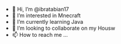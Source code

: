 - 👋 Hi, I’m @ibratabian17
- 👀 I’m interested in Mnecraft
- 🌱 I’m currently learning Java
- 💞️ I’m looking to collaborate on my Housw
- 📫 How to reach me ...

<!---
ibratabian17/ibratabian17 is a ✨ special ✨ repository because its `README.md` (this file) appears on your GitHub profile.
You can click the Preview link to take a look at your changes.
--->
